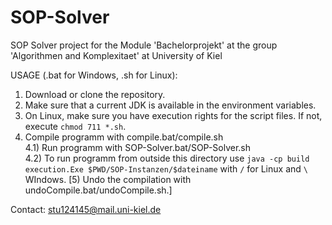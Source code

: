# SOP-Solver
SOP Solver project for the Module 'Bachelorprojekt' at the group 'Algorithmen and Komplexitaet' at University of Kiel

USAGE (.bat for Windows, .sh for Linux):
1) Download or clone the repository.
2) Make sure that a current JDK is available in the environment variables.
3) On Linux, make sure you have execution rights for the script files. If not, execute `chmod 711 *.sh`.
3) Compile programm with compile.bat/compile.sh  
4.1) Run programm with SOP-Solver.bat/SOP-Solver.sh  
4.2) To run programm from outside this directory use `java -cp build execution.Exe $PWD/SOP-Instanzen/$dateiname` with `/` for Linux and `\` WIndows.
[5) Undo the compilation with undoCompile.bat/undoCompile.sh.]  

Contact: stu124145@mail.uni-kiel.de

